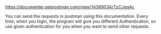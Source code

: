 https://documenter.getpostman.com/view/14369034/TzCJgqAc 

You can send the requests in postman using this documentation. Every time, when you login, the program will give you different Authentication, so use given authentication for you when you want to send other requests.
